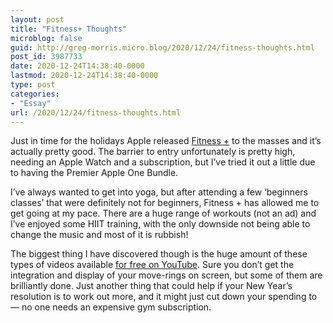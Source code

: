 ```yaml
---
layout: post
title: "Fitness+ Thoughts"
microblog: false
guid: http://greg-morris.micro.blog/2020/12/24/fitness-thoughts.html
post_id: 3987733
date: 2020-12-24T14:38:40-0000
lastmod: 2020-12-24T14:38:40-0000
type: post
categories:
- "Essay"
url: /2020/12/24/fitness-thoughts.html
---
```

<!--kg-card-begin: html--><div>
<div>
<p>Just in time for the holidays Apple released <a href="https://www.apple.com/uk/shop/go/apple_fitness_plus/">Fitness +</a> to the masses and it’s actually pretty good. The barrier to entry unfortunately is pretty high, needing an Apple Watch and a subscription, but I’ve tried it out a little due to having the Premier Apple One Bundle.</p>
<p>I’ve always wanted to get into yoga, but after attending a few ‘beginners classes’ that were definitely not for beginners, Fitness + has allowed me to get going at my pace. There are a huge range of workouts (not an ad) and I’ve enjoyed some HIIT training, with the only downside not being able to change the music and most of it is rubbish!</p>
<p>The biggest thing I have discovered though is the huge amount of these types of videos available <a href="https://www.youtube.com/results?search_query=workout">for free on YouTube</a>. Sure you don’t get the integration and display of your move-rings on screen, but some of them are brilliantly done. Just another thing that could help if your New Year’s resolution is to work out more, and it might just cut down your spending to — no one needs an expensive gym subscription.</p>
</div>
</div>
<!--kg-card-end: html-->
